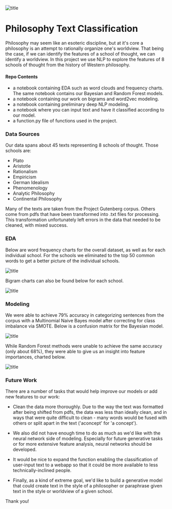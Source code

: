 ![title](https://www.wga.hu/art/r/raphael/4stanze/1segnatu/1/athens.jpg)
# Philosophy Text Classification
Philosophy may seem like an esoteric discipline, but at it's core a philosophy is an attempt to rationally organize one's worldview. That being the case, if we can identify the features of a school of thought, we can identify a worldview. In this project we use NLP to explore the features of 8 schools of thought from the history of Western philosophy. 

#### Repo Contents
- a notebook containing EDA such as word clouds and frequency charts. The same notebook contains our Bayesian and Random Forest models. 
- a notebook containing our work on bigrams and word2vec modeling. 
- a notebook containing preliminary deep NLP modeling. 
- a notebook where you can input text and have it classified according to our model.
- a function.py file of functions used in the project.

### Data Sources
Our data spans about 45 texts representing 8 schools of thought. Those schools are:
- Plato
- Aristotle
- Rationalism
- Empiricism
- German Idealism
- Phenomenology
- Analytic Philosophy
- Continental Philosophy

Many of the texts are taken from the Project Gutenberg corpus. Others come from pdfs that have been transformed into .txt files for processing. This transformation unfortunately left errors in the data that needed to be cleaned, with mixed success.

### EDA
Below are word frequency charts for the overall dataset, as well as for each individual school. For the schools we eliminated to the top 50 common words to get a better picture of the individual schools. 

![title](pictures/school_word_frequency_chart.png)

Bigram charts can also be found below for each school.

![title](pictures/school_bigram_chart.png)

### Modeling
We were able to achieve 79% accuracy in categorizing sentences from the corpus with a Multinomial Naive Bayes model after correcting for class imbalance via SMOTE. Below is a confusion matrix for the Bayesian model.

![title](pictures/Bayesian_CF.png)

While Random Forest methods were unable to achieve the same accuracy (only about 68%), they were able to give us an insight into feature importances, charted below.

![title](pictures/feat_importance.png)

### Future Work
There are a number of tasks that would help improve our models or add new features to our work:
- Clean the data more thoroughly. Due to the way the text was formatted after being shifted from pdfs, the data was less than ideally clean, and in ways that were quite difficult to clean - many words would be fused with others or split apart in the text ('aconcept' for 'a concept').

- We also did not have enough time to do as much as we'd like with the neural network side of modeling. Especially for future generative tasks or for more extensive feature analysis, neural networks should be developed.

- It would be nice to expand the function enabling the classification of user-input text to a webapp so that it could be more available to less technically-inclined people.

- Finally, as a kind of extreme goal, we'd like to build a generative model that could create text in the style of a philosopher or paraphrase given text in the style or worldview of a given school.

Thank you!

